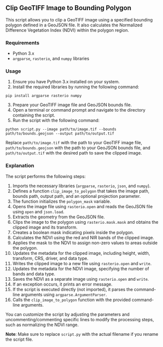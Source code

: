 ## Clip GeoTIFF Image to Bounding Polygon

This script allows you to clip a GeoTIFF image using a specified bounding polygon defined in a GeoJSON file. It also calculates the Normalized Difference Vegetation Index (NDVI) within the polygon region.

### Requirements

- Python 3.x
- `argparse`, `rasterio`, and `numpy` libraries

### Usage

1. Ensure you have Python 3.x installed on your system.
2. Install the required libraries by running the following command:

```shell
pip install argparse rasterio numpy
```

3. Prepare your GeoTIFF image file and GeoJSON bounds file.
4. Open a terminal or command prompt and navigate to the directory containing the script.
5. Run the script with the following command:

```shell
python script.py --image path/to/image.tif --bounds path/to/bounds.geojson --output path/to/output.tif
```

Replace `path/to/image.tif` with the path to your GeoTIFF image file, `path/to/bounds.geojson` with the path to your GeoJSON bounds file, and `path/to/output.tif` with the desired path to save the clipped image.

### Explanation

The script performs the following steps:

1. Imports the necessary libraries (`argparse`, `rasterio`, `json`, and `numpy`).
2. Defines a function `clip_image_to_polygon` that takes the image path, bounds path, output path, and an optional projection parameter.
3. The function initializes the `polygon_mask` variable.
4. Opens the image file using `rasterio.open` and reads the GeoJSON file using `open` and `json.load`.
5. Extracts the geometry from the GeoJSON file.
6. Clips the image to the polygon using `rasterio.mask.mask` and obtains the clipped image and its transform.
7. Creates a boolean mask indicating pixels inside the polygon.
8. Calculates the NDVI using the red and NIR bands of the clipped image.
9. Applies the mask to the NDVI to assign non-zero values to areas outside the polygon.
10. Updates the metadata for the clipped image, including height, width, transform, CRS, driver, and data type.
11. Writes the clipped image to a new file using `rasterio.open` and `write`.
12. Updates the metadata for the NDVI image, specifying the number of bands and data type.
13. Saves the NDVI as a separate image using `rasterio.open` and `write`.
14. If an exception occurs, it prints an error message.
15. If the script is executed directly (not imported), it parses the command-line arguments using `argparse.ArgumentParser`.
16. Calls the `clip_image_to_polygon` function with the provided command-line arguments.

You can customize the script by adjusting the parameters and uncommenting/commenting specific lines to modify the processing steps, such as normalizing the NDVI range.

**Note**: Make sure to replace `script.py` with the actual filename if you rename the script file.
